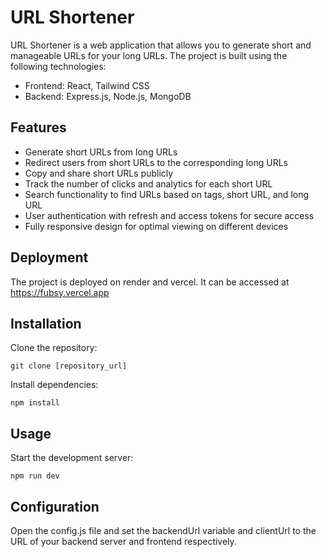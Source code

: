 # URL Shortener

URL Shortener is a web application that allows you to generate short and manageable URLs for your long URLs. The project is built using the following technologies:

- Frontend: React, Tailwind CSS
- Backend: Express.js, Node.js, MongoDB

## Features

- Generate short URLs from long URLs
- Redirect users from short URLs to the corresponding long URLs
- Copy and share short URLs publicly
- Track the number of clicks and analytics for each short URL
- Search functionality to find URLs based on tags, short URL, and long URL
- User authentication with refresh and access tokens for secure access
- Fully responsive design for optimal viewing on different devices


## Deployment

The project is deployed on render and vercel. It can be accessed at https://fubsy.vercel.app 


## Installation

Clone the repository:

   ```
   git clone [repository_url]
   ```

Install dependencies:

   ```
   npm install
   ```

## Usage

Start the development server:

   ```
   npm run dev
   ```

## Configuration

Open the config.js file and set the backendUrl variable and clientUrl to the URL of your backend server and frontend respectively.
